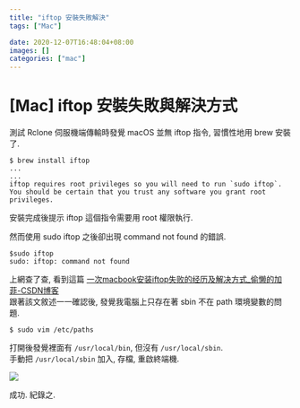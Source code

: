 ```yaml
---
title: "iftop 安裝失敗解決"
tags: ["Mac"]

date: 2020-12-07T16:48:04+08:00
images: []
categories: ["mac"]
---
```


[Mac] iftop 安裝失敗與解決方式
===========================

測試 Rclone 伺服機端傳輸時發覺 macOS 並無 iftop 指令, 習慣性地用 brew 安裝了.

<!-- more -->

```
$ brew install iftop
...
...
iftop requires root privileges so you will need to run `sudo iftop`.
You should be certain that you trust any software you grant root privileges.
```

安裝完成後提示 iftop 這個指令需要用 root 權限執行.

然而使用 sudo iftop 之後卻出現 command not found 的錯誤.

```
$sudo iftop
sudo: iftop: command not found
```

上網查了查, 看到這篇 [一次macbook安装iftop失败的经历及解决方式_偷懒的加菲-CSDN博客](https://blog.csdn.net/hl449006540/article/details/86753227)  
跟著該文敘述一一確認後, 發覺我電腦上只存在著 sbin 不在 path 環境變數的問題.

```
$ sudo vim /etc/paths
```

打開後發覺裡面有 `/usr/local/bin`, 但沒有 `/usr/local/sbin`.  
手動把 `/usr/local/sbin` 加入, 存檔, 重啟終端機.

![](https://lh3.googleusercontent.com/pw/ACtC-3dGa69B3UVBKt_TYzNt4-nTxPn8WbSfDK1nVlQ7PXOXDIwwV9pQbliqr6_vH69TMj-FOUY26BG_CiFLDHo6pXTGOE6dtYMESpYQD-8jucaCbnZ3qObEMzdsFbm62I_Omdvzz-Q_unLNo2CVRxQPkyDsAw=w1208-h894-no?authuser=0)

成功.
紀錄之.
